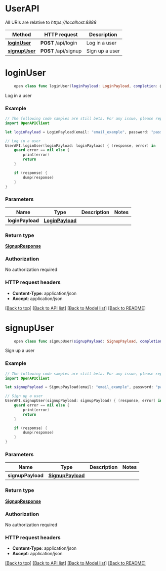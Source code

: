 # UserAPI

All URIs are relative to *https://localhost:8888*

Method | HTTP request | Description
------------- | ------------- | -------------
[**loginUser**](UserAPI.md#loginuser) | **POST** /api/login | Log in a user
[**signupUser**](UserAPI.md#signupuser) | **POST** /api/signup | Sign up a user


# **loginUser**
```swift
    open class func loginUser(loginPayload: LoginPayload, completion: @escaping (_ data: SignupResponse?, _ error: Error?) -> Void)
```

Log in a user

### Example 
```swift
// The following code samples are still beta. For any issue, please report via http://github.com/OpenAPITools/openapi-generator/issues/new
import OpenAPIClient

let loginPayload = LoginPayload(email: "email_example", password: "password_example") // LoginPayload | 

// Log in a user
UserAPI.loginUser(loginPayload: loginPayload) { (response, error) in
    guard error == nil else {
        print(error)
        return
    }

    if (response) {
        dump(response)
    }
}
```

### Parameters

Name | Type | Description  | Notes
------------- | ------------- | ------------- | -------------
 **loginPayload** | [**LoginPayload**](LoginPayload.md) |  | 

### Return type

[**SignupResponse**](SignupResponse.md)

### Authorization

No authorization required

### HTTP request headers

 - **Content-Type**: application/json
 - **Accept**: application/json

[[Back to top]](#) [[Back to API list]](../README.md#documentation-for-api-endpoints) [[Back to Model list]](../README.md#documentation-for-models) [[Back to README]](../README.md)

# **signupUser**
```swift
    open class func signupUser(signupPayload: SignupPayload, completion: @escaping (_ data: SignupResponse?, _ error: Error?) -> Void)
```

Sign up a user

### Example 
```swift
// The following code samples are still beta. For any issue, please report via http://github.com/OpenAPITools/openapi-generator/issues/new
import OpenAPIClient

let signupPayload = SignupPayload(email: "email_example", password: "password_example", firstName: "firstName_example", lastName: "lastName_example", income: 123) // SignupPayload | 

// Sign up a user
UserAPI.signupUser(signupPayload: signupPayload) { (response, error) in
    guard error == nil else {
        print(error)
        return
    }

    if (response) {
        dump(response)
    }
}
```

### Parameters

Name | Type | Description  | Notes
------------- | ------------- | ------------- | -------------
 **signupPayload** | [**SignupPayload**](SignupPayload.md) |  | 

### Return type

[**SignupResponse**](SignupResponse.md)

### Authorization

No authorization required

### HTTP request headers

 - **Content-Type**: application/json
 - **Accept**: application/json

[[Back to top]](#) [[Back to API list]](../README.md#documentation-for-api-endpoints) [[Back to Model list]](../README.md#documentation-for-models) [[Back to README]](../README.md)

